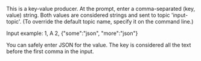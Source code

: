 This is a key-value producer.  At the prompt, enter a comma-separated (key, value) string.  Both values are considered strings and sent to topic 'input-topic'.  (To override the default topic name, specify it on the command line.)

Input example: 
    1, A
    2, {"some":"json", "more":"json"}
    

You can safely enter JSON for the value.  The key is considered all the text before the first comma in the input.


